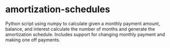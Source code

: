 # amortization-schedules
Python script using numpy to calculate given a monthly payment amount, balance, and interest calculate the number of months and generate the amortization schedule. Includes support for changing monthly payment and making one off payments.

